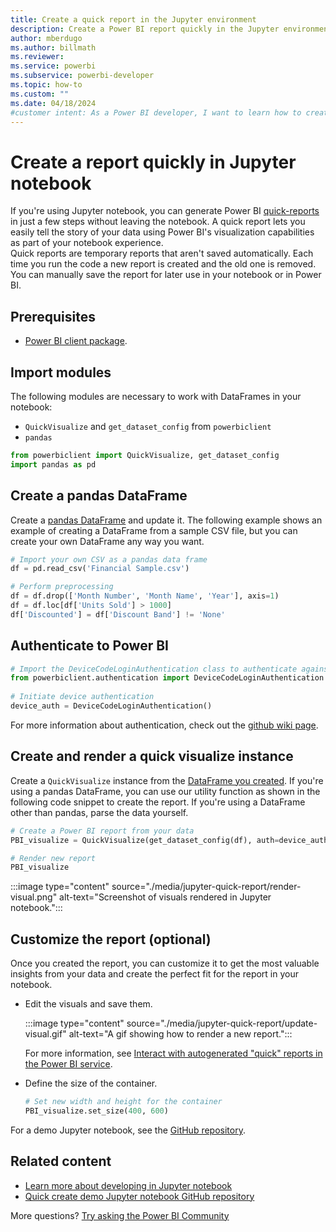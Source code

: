 ```yaml
---
title: Create a quick report in the Jupyter environment
description: Create a Power BI report quickly in the Jupyter environment using Power BI's visualization capabilities as part of your notebook experience.
author: mberdugo
ms.author: billmath
ms.reviewer:
ms.service: powerbi
ms.subservice: powerbi-developer
ms.topic: how-to
ms.custom: ""
ms.date: 04/18/2024
#customer intent: As a Power BI developer, I want to learn how to create a Power BI report quickly in the Jupyter environment so that I can easily tell the story of my data using Power BI's visualization capabilities as part of my notebook experience.
---
```


# Create a report quickly in Jupyter notebook

If you're using Jupyter notebook, you can generate Power BI [quick-reports](service-interact-quick-report.md) in just a few steps without leaving the notebook. A quick report lets you easily tell the story of your data using Power BI's visualization capabilities as part of your notebook experience.  
Quick reports are temporary reports that aren't saved automatically. Each time you run the code a new report is created and the old one is removed. You can manually save the report for later use in your notebook or in Power BI.

## Prerequisites

* [Power BI client package](/javascript/api/overview/powerbi/powerbi-jupyter#install-the-power-bi-client-package).

## Import modules

The following modules are necessary to work with DataFrames in your notebook:

* `QuickVisualize` and `get_dataset_config` from `powerbiclient`
* `pandas`

```python
from powerbiclient import QuickVisualize, get_dataset_config
import pandas as pd
```

## Create a pandas DataFrame

Create a [pandas DataFrame](https://pandas.pydata.org/pandas-docs/stable/reference/api/pandas.DataFrame.html) and update it. The following example shows an example of creating a DataFrame from a sample CSV file, but you can create your own DataFrame any way you want.

```python
# Import your own CSV as a pandas data frame
df = pd.read_csv('Financial Sample.csv')

# Perform preprocessing
df = df.drop(['Month Number', 'Month Name', 'Year'], axis=1)
df = df.loc[df['Units Sold'] > 1000]
df['Discounted'] = df['Discount Band'] != 'None'
```

## Authenticate to Power BI

```python
# Import the DeviceCodeLoginAuthentication class to authenticate against Power BI
from powerbiclient.authentication import DeviceCodeLoginAuthentication
    
# Initiate device authentication
device_auth = DeviceCodeLoginAuthentication()
```

For more information about authentication, check out the [github wiki page](https://github.com/microsoft/powerbi-jupyter/wiki#authenticate-to-power-bi-and-acquire-an-access-token).

## Create and render a quick visualize instance

Create a `QuickVisualize` instance from the [DataFrame you created](#create-a-pandas-dataframe). If you're using a pandas DataFrame, you can use our utility function as shown in the following code snippet to create the report. If you're using a DataFrame other than pandas, parse the data yourself.

```python
# Create a Power BI report from your data
PBI_visualize = QuickVisualize(get_dataset_config(df), auth=device_auth)

# Render new report
PBI_visualize
```

:::image type="content" source="./media/jupyter-quick-report/render-visual.png" alt-text="Screenshot of visuals rendered in Jupyter notebook.":::

## Customize the report (optional)

Once you created the report, you can customize it to get the most valuable insights from your data and create the perfect fit for the report in your notebook.  

* Edit the visuals and save them. 

  :::image type="content" source="./media/jupyter-quick-report/update-visual.gif" alt-text="A gif showing how to render a new report.":::

  For more information, see [Interact with autogenerated "quick" reports in the Power BI service](service-interact-quick-report.md).

* Define the size of the container.

  ```python
  # Set new width and height for the container
  PBI_visualize.set_size(400, 600)
  ```

For a demo Jupyter notebook, see the [GitHub repository](https://github.com/microsoft/powerbi-jupyter/).

## Related content

* [Learn more about developing in Jupyter notebook](/javascript/api/overview/powerbi/powerbi-jupyter)
* [Quick create demo Jupyter notebook GitHub repository](https://github.com/microsoft/powerbi-jupyter/)

More questions? [Try asking the Power BI Community](https://community.powerbi.com/)
